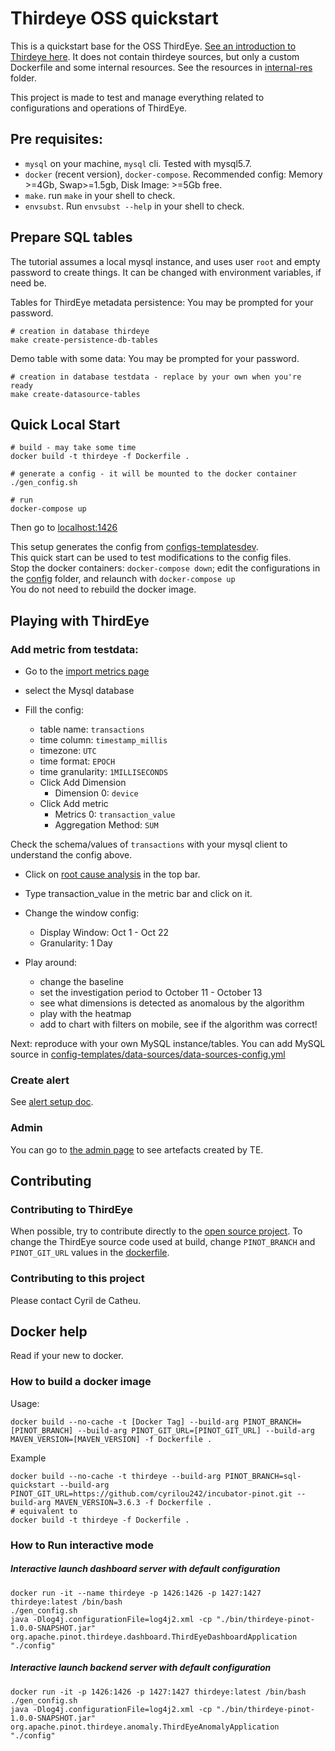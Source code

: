 # Thirdeye OSS quickstart
This is a quickstart base for the OSS ThirdEye.
[See an introduction to Thirdeye here](https://engineering.linkedin.com/blog/2019/01/introducing-thirdeye--linkedins-business-wide-monitoring-platfor).
It does not contain thirdeye sources, but only a custom Dockerfile and some internal resources. 
See the resources in [internal-res](internal_res) folder.  

This project is made to test and manage everything related to configurations and operations of ThirdEye.

## Pre requisites: 
- `mysql` on your machine, `mysql` cli. Tested with mysql5.7.
- `docker` (recent version), `docker-compose`. 
  Recommended config: Memory >=4Gb, Swap>=1.5gb, Disk Image: >=5Gb free.
- `make`. run `make` in your shell to check.
- `envsubst`. Run `envsubst --help` in your shell to check.

## Prepare SQL tables
The tutorial assumes a local mysql instance, and uses user `root` and empty password to create things. 
It can be changed with environment variables, if need be.

Tables for ThirdEye metadata persistence:
You may be prompted for your password.
    
    # creation in database thirdeye
    make create-persistence-db-tables

Demo table with some data:
You may be prompted for your password.
    
    # creation in database testdata - replace by your own when you're ready
    make create-datasource-tables

## Quick Local Start

    # build - may take some time
    docker build -t thirdeye -f Dockerfile .
    
    # generate a config - it will be mounted to the docker container
    ./gen_config.sh

    # run 
    docker-compose up
    
Then go to [localhost:1426](http://localhost:1426/)

This setup generates the config from [configs-templatesdev](config-templates).  
This quick start can be used to test modifications to the config files.  
Stop the docker containers: `docker-compose down`; edit the configurations in the [config](./config) folder, and relaunch with `docker-compose up`    
You do not need to rebuild the docker image.

## Playing with ThirdEye
### Add metric from testdata: 
- Go to the [import metrics page](http://localhost:1426/app/#/self-serve/import-sql-metric)
- select the Mysql database
- Fill the config:

  - table name: `transactions`
  - time column: `timestamp_millis`
  - timezone: `UTC`
  - time format: `EPOCH`
  - time granularity: `1MILLISECONDS`
  - Click Add Dimension
    - Dimension 0: `device`
  - Click Add metric
    - Metrics 0: `transaction_value`
    - Aggregation Method: `SUM`
  
Check the schema/values of `transactions` with your mysql client to understand the config above.

- Click on [root cause analysis](http://localhost:1426/app/#/rootcause) in the top bar.
- Type transaction_value in the metric bar and click on it.
- Change the window config:
  - Display Window: Oct 1 - Oct 22
  - Granularity: 1 Day

- Play around: 
  - change the baseline
  - set the investigation period to October 11 - October 13 
  - see what dimensions is detected as anomalous by the algorithm
  - play with the heatmap
  - add to chart with filters on mobile, see if the algorithm was correct!
  

Next: reproduce with your own MySQL instance/tables.
You can add MySQL source in [config-templates/data-sources/data-sources-config.yml](config-templates/data-sources/data-sources-config.yml)

### Create alert
See [alert setup doc](https://thirdeye.readthedocs.io/en/latest/alert_setup.html#alert-setup).

### Admin
You can go to [the admin page](http://localhost:1426/thirdeye-admin) to see artefacts created by TE.

## Contributing
### Contributing to ThirdEye
When possible, try to contribute directly to the [open source project](https://github.com/project-thirdeye/thirdeye).
To change the ThirdEye source code used at build, change `PINOT_BRANCH` and `PINOT_GIT_URL` values in the [dockerfile](Dockerfile).

### Contributing to this project 
Please contact Cyril de Catheu.

## Docker help
Read if your new to docker.
### How to build a docker image

Usage:

```SHELL
docker build --no-cache -t [Docker Tag] --build-arg PINOT_BRANCH=[PINOT_BRANCH] --build-arg PINOT_GIT_URL=[PINOT_GIT_URL] --build-arg MAVEN_VERSION=[MAVEN_VERSION] -f Dockerfile .
```

Example

```SHELL
docker build --no-cache -t thirdeye --build-arg PINOT_BRANCH=sql-quickstart --build-arg PINOT_GIT_URL=https://github.com/cyrilou242/incubator-pinot.git --build-arg MAVEN_VERSION=3.6.3 -f Dockerfile .
# equivalent to
docker build -t thirdeye -f Dockerfile .
```

### How to Run interactive mode

##### Interactive launch dashboard server with default configuration 

```SHELL
docker run -it --name thirdeye -p 1426:1426 -p 1427:1427 thirdeye:latest /bin/bash
./gen_config.sh
java -Dlog4j.configurationFile=log4j2.xml -cp "./bin/thirdeye-pinot-1.0.0-SNAPSHOT.jar" org.apache.pinot.thirdeye.dashboard.ThirdEyeDashboardApplication "./config"
```

##### Interactive launch backend server with default configuration

```SHELL
docker run -it -p 1426:1426 -p 1427:1427 thirdeye:latest /bin/bash
./gen_config.sh
java -Dlog4j.configurationFile=log4j2.xml -cp "./bin/thirdeye-pinot-1.0.0-SNAPSHOT.jar" org.apache.pinot.thirdeye.anomaly.ThirdEyeAnomalyApplication "./config"
```
